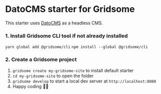 # DatoCMS starter for Gridsome

This starter uses [DatoCMS](https://www.datocms.com) as a headless CMS.

### 1. Install Gridsome CLI tool if not already installed

`yarn global add @gridsome/cli`
`npm install --global @gridsome/cli`

### 2. Create a Gridsome project

1. `gridsome create my-gridsome-site` to install default starter
2. `cd my-gridsome-site` to open the folder
3. `gridsome develop` to start a local dev server at `http://localhost:8080`
4. Happy coding 🎉🙌
